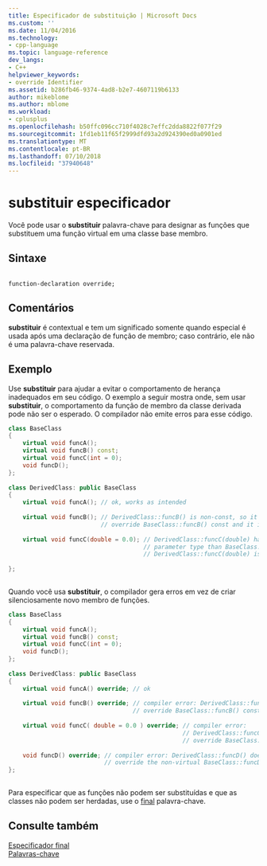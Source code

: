 ```yaml
---
title: Especificador de substituição | Microsoft Docs
ms.custom: ''
ms.date: 11/04/2016
ms.technology:
- cpp-language
ms.topic: language-reference
dev_langs:
- C++
helpviewer_keywords:
- override Identifier
ms.assetid: b286fb46-9374-4ad8-b2e7-4607119b6133
author: mikeblome
ms.author: mblome
ms.workload:
- cplusplus
ms.openlocfilehash: b50ffc096cc710f4028c7effc2dda8822f077f29
ms.sourcegitcommit: 1fd1eb11f65f2999dfd93a2d924390ed0a0901ed
ms.translationtype: MT
ms.contentlocale: pt-BR
ms.lasthandoff: 07/10/2018
ms.locfileid: "37940648"
---
```

# <a name="override-specifier"></a>substituir especificador
Você pode usar o **substituir** palavra-chave para designar as funções que substituem uma função virtual em uma classe base membro.  
  
## <a name="syntax"></a>Sintaxe  
  
```  
  
function-declaration override;  
```  
  
## <a name="remarks"></a>Comentários  
 **substituir** é contextual e tem um significado somente quando especial é usada após uma declaração de função de membro; caso contrário, ele não é uma palavra-chave reservada.  
  
## <a name="example"></a>Exemplo  
 Use **substituir** para ajudar a evitar o comportamento de herança inadequados em seu código. O exemplo a seguir mostra onde, sem usar **substituir**, o comportamento da função de membro da classe derivada pode não ser o esperado. O compilador não emite erros para esse código.  
  
```cpp  
class BaseClass  
{  
    virtual void funcA();  
    virtual void funcB() const;  
    virtual void funcC(int = 0);  
    void funcD();  
};  
  
class DerivedClass: public BaseClass  
{  
    virtual void funcA(); // ok, works as intended  
  
    virtual void funcB(); // DerivedClass::funcB() is non-const, so it does not  
                          // override BaseClass::funcB() const and it is a new member function  
  
    virtual void funcC(double = 0.0); // DerivedClass::funcC(double) has a different  
                                      // parameter type than BaseClass::funcC(int), so  
                                      // DerivedClass::funcC(double) is a new member function  
  
};  
  
```  
  
 Quando você usa **substituir**, o compilador gera erros em vez de criar silenciosamente novo membro de funções.  
  
```cpp  
class BaseClass  
{  
    virtual void funcA();  
    virtual void funcB() const;  
    virtual void funcC(int = 0);  
    void funcD();  
};  
  
class DerivedClass: public BaseClass  
{  
    virtual void funcA() override; // ok  
  
    virtual void funcB() override; // compiler error: DerivedClass::funcB() does not   
                                   // override BaseClass::funcB() const  
  
    virtual void funcC( double = 0.0 ) override; // compiler error:   
                                                 // DerivedClass::funcC(double) does not   
                                                 // override BaseClass::funcC(int)  
  
    void funcD() override; // compiler error: DerivedClass::funcD() does not   
                           // override the non-virtual BaseClass::funcD()  
};  
  
```  
  
 Para especificar que as funções não podem ser substituídas e que as classes não podem ser herdadas, use o [final](../cpp/final-specifier.md) palavra-chave.  
  
## <a name="see-also"></a>Consulte também  
 [Especificador final](../cpp/final-specifier.md)   
 [Palavras-chave](../cpp/keywords-cpp.md)   
 
